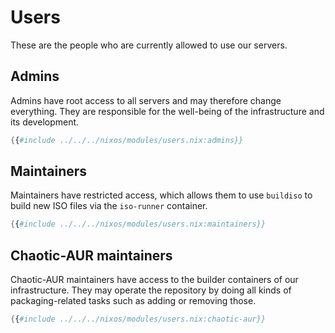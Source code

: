 # Users

These are the people who are currently allowed to use our servers.

## Admins

Admins have root access to all servers and may therefore change everything.
They are responsible for the well-being of the infrastructure and its development.

```nix
{{#include ../../../nixos/modules/users.nix:admins}}
```

## Maintainers

Maintainers have restricted access, which allows them to use `buildiso` to build new ISO files via the `iso-runner` container.

```nix
{{#include ../../../nixos/modules/users.nix:maintainers}}
```

## Chaotic-AUR maintainers

Chaotic-AUR maintainers have access to the builder containers of our infrastructure.
They may operate the repository by doing all kinds of packaging-related tasks such as adding or removing those.

```nix
{{#include ../../../nixos/modules/users.nix:chaotic-aur}}
```
